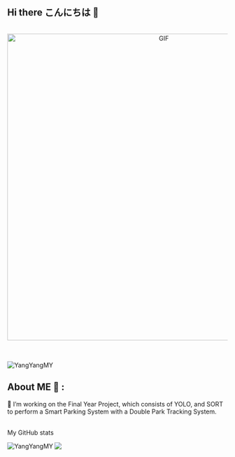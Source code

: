 ## Hi there こんにちは 👋
</br>
<div align="center">
<img hight="300" width="700" alt="GIF" align="center" src="https://github.com/YangYangMY/YangYangMY/blob/main/gif/rimuru-demon.gif">
</div>
</br>
</br>
<p align="left"> <img src="https://komarev.com/ghpvc/?username=YangYangMY&label=Profile%20views&color=0e75b6&style=flat" alt="YangYangMY" /> </p>


## About ME 💬 :
🌱 I’m working on the Final Year Project, which consists of YOLO, and SORT to perform a Smart Parking System with a Double Park Tracking System.

</br>
My GitHub stats<br> 
<div>
<p align="center"><img align="left" src="https://github-readme-stats.vercel.app/api/top-langs?username=YangYangMY&show_icons=true&locale=en&layout=compact" alt="YangYangMY" /></p>

<img  src="https://github-readme-stats.vercel.app/api?username=YangYangMY&&show_icons=true&theme=radical"/>
 </div>
  <!--
**SuMMeRNeVeRLoSe/SuMMeRNeVeRLoSe** is a ✨ _special_ ✨ repository because its `README.md` (this file) appears on your GitHub profile.

Here are some ideas to get you started:

- 🔭 I’m currently working on ...
- 🌱 I’m currently learning ...
- 👯 I’m looking to collaborate on ...
- 🤔 I’m looking for help with ...
- 💬 Ask me about ...
- 📫 How to reach me: ...
- 😄 Pronouns: ...
- ⚡ Fun fact: ...
-->
